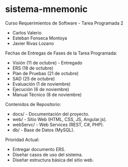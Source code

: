 # sistema-mnemonic

Curso Requerimientos de Software - Tarea Programada 2

- Carlos Valerio
- Esteban Fonseca Montoya
- Javier Rivas Lozano


Fechas de Entregas de Fases de la Tarea Programada:

* Visión (11 de octubre) - Entregado
* ERS (18 de octubre)
* Plan de Pruebas (21 de octubre)
* SAD (25 de octubre)
* Evaluación (1 de noviembre)
* Ejecución (6 de noviembre)
* Manual Técnico (8 de noviembre)

Contenidos de Repositorio:

* docs/ - Documentación del proyecto.
* web/ - Sitio Web (HTML, CSS, JS, Angular.js).
* webServc/ - Web Services (REST, C#, PHP).
* db/ - Base de Datos (MySQL).


Prioridad Actual:
* Entregar documento ERS.
* Diseñar casos de uso del sistema.
* Diseñar estructura básica del sitio web.
